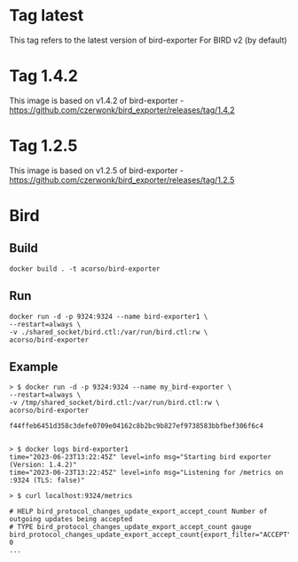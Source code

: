 # Tag latest
This tag refers to the latest version of bird-exporter
For BIRD v2 (by default)

# Tag 1.4.2
This image is based on v1.4.2 of bird-exporter - https://github.com/czerwonk/bird_exporter/releases/tag/1.4.2

# Tag 1.2.5
This image is based on v1.2.5 of bird-exporter - https://github.com/czerwonk/bird_exporter/releases/tag/1.2.5


# Bird

## Build

```
docker build . -t acorso/bird-exporter
```

## Run
```
docker run -d -p 9324:9324 --name bird-exporter1 \
--restart=always \
-v ./shared_socket/bird.ctl:/var/run/bird.ctl:rw \
acorso/bird-exporter
```

## Example

```
> $ docker run -d -p 9324:9324 --name my_bird-exporter \
--restart=always \
-v /tmp/shared_socket/bird.ctl:/var/run/bird.ctl:rw \
acorso/bird-exporter

f44ffeb6451d358c3defe0709e04162c8b2bc9b827ef9738583bbfbef306f6c4


> $ docker logs bird-exporter1
time="2023-06-23T13:22:45Z" level=info msg="Starting bird exporter (Version: 1.4.2)"
time="2023-06-23T13:22:45Z" level=info msg="Listening for /metrics on :9324 (TLS: false)"

> $ curl localhost:9324/metrics

# HELP bird_protocol_changes_update_export_accept_count Number of outgoing updates being accepted
# TYPE bird_protocol_changes_update_export_accept_count gauge
bird_protocol_changes_update_export_accept_count{export_filter="ACCEPT",import_filter="ACCEPT",ip_version="4",name="kernel1",proto="Kernel"} 0
...
```


